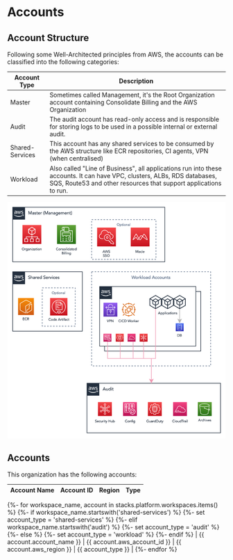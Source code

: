 # Accounts

## Account Structure

Following some Well-Architected principles from AWS, the accounts can be classified into the following categories:

| Account Type   | Description   |
| ---------------| ------------- |
| Master         | Sometimes called Management, it's the Root Organization account containing Consolidate Billing and the AWS Organization |
| Audit          | The audit account has read-only access and is responsible for storing logs to be used in a possible internal or external audit. |
| Shared-Services| This account has any shared services to be consumed by the AWS structure like ECR repositories, CI agents, VPN (when centralised) |
| Workload       | Also called "Line of Business", all applications run into these accounts. It can have VPC, clusters, ALBs, RDS databases, SQS, Route53 and other resources that support applications to run. |

![A typical AWS account structure HLD](images/hld_aws_accounts.png)

## Accounts

This organization has the following accounts:

| Account Name | Account ID | Region | Type |
| -------------| ---------- | ------ | ---- |
{%- for workspace_name, account in stacks.platform.workspaces.items() %}
{%- if workspace_name.startswith('shared-services') %}
{%- set account_type = 'shared-services' %}
{%- elif workspace_name.startswith('audit') %}
{%- set account_type = 'audit' %}
{%- else %}
{%- set account_type = 'workload' %}
{%- endif %}
| {{ account.account_name }} | {{ account.aws_account_id }} | {{ account.aws_region }} | {{ account_type }} |
{%- endfor %}